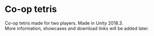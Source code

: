 # Co-op tetris
Co-op tetris made for two players. Made in Unity 2018.3.<br />
More information, showcases and download links will be added later.
